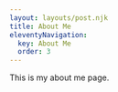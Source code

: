 ```yaml
---
layout: layouts/post.njk
title: About Me
eleventyNavigation:
  key: About Me
  order: 3
---
```


This is my about me page.
